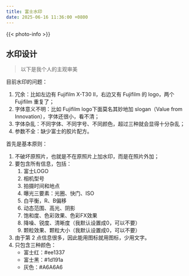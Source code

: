```yaml
---
title: 富士水印
date: 2025-06-16 11:36:00 +0800
---
```


{{< photo-info >}}

## 水印设计

> 以下是我个人的主观审美

目前水印的问题：

1. 冗余：比如左边有 Fujifilm X-T30 Ⅱ，右边又有 Fujifilm 的 logo，两个 Fujifilm 重复了；
2. 字体意义不明：比如 Fujifilm logo下面莫名其妙地加 slogan（Value from Innovation），字体还很小，看不清；
3. 字体杂乱：不同字体、不同字号、不同颜色，超过三种就会显得十分杂乱；
4. 参数不全：缺少富士的胶片配方。

首先是基本原则：

1. 不破坏原照片，也就是不在原照片上加水印，而是在照片外加；
2. 要包含所有信息，包括：
   1. 富士LOGO
   2. 相机型号
   3. 拍摄时间和地点
   4. 曝光三要素：光圈、快门、ISO
   5. 白平衡，R、B偏移
   6. 动态范围、高光、阴影
   7. 饱和度、色彩效果、色彩FX效果
   8. 降噪、锐度、清晰度（我默认设置成0，可以不要）
   9. 颗粒效果、颗粒大小（我默认设置成0，可以不要）
3. 由于第 2 点信息很多，因此能用图标就用图标，少用文字。
4. 只包含三种颜色：
   - 富士红：#ee1337
   - 富士黑：#1d191a
   - 灰色：#A6A6A6
